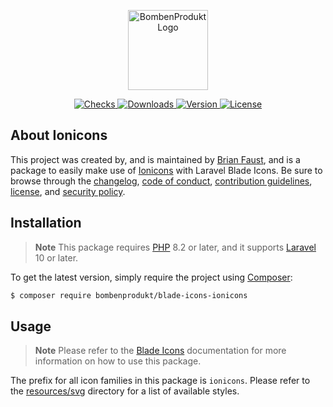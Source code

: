 <p align="center">
    <a href="https://bombenprodukt.com" target="_blank">
        <img src="https://raw.githubusercontent.com/faustbrian/assets/main/logo-text.svg" width="128" alt="BombenProdukt Logo" />
    </a>
</p>

<p align="center">
    <a href="https://github.com/faustbrian/blade-icons-ionicons/actions">
        <img src="https://badge.sh/github/check-runs/BombenProdukt/blade-icons-ionicons" alt="Checks" />
    </a>
    <a href="https://packagist.org/packages/bombenprodukt/blade-icons-ionicons">
        <img src="https://badge.sh/packagist/downloads/BombenProdukt/blade-icons-ionicons" alt="Downloads" />
    </a>
    <a href="https://packagist.org/packages/bombenprodukt/blade-icons-ionicons">
        <img src="https://badge.sh/packagist/version/BombenProdukt/blade-icons-ionicons" alt="Version" />
    </a>
    <a href="https://packagist.org/packages/bombenprodukt/blade-icons-ionicons">
        <img src="https://badge.sh/packagist/license/BombenProdukt/blade-icons-ionicons" alt="License" />
    </a>
</p>

## About Ionicons

This project was created by, and is maintained by [Brian Faust](https://github.com/faustbrian), and is a package to easily make use of [Ionicons](https://ionic.io/ionicons) with Laravel Blade Icons. Be sure to browse through the [changelog](CHANGELOG.md), [code of conduct](.github/CODE_OF_CONDUCT.md), [contribution guidelines](.github/CONTRIBUTING.md), [license](LICENSE), and [security policy](.github/SECURITY.md).

## Installation

> **Note**
> This package requires [PHP](https://www.php.net/) 8.2 or later, and it supports [Laravel](https://laravel.com/) 10 or later.

To get the latest version, simply require the project using [Composer](https://getcomposer.org/):

```bash
$ composer require bombenprodukt/blade-icons-ionicons
```

## Usage

> **Note**
> Please refer to the [Blade Icons](https://github.com/faustbrian/blade-icons) documentation for more information on how to use this package.

The prefix for all icon families in this package is `ionicons`. Please refer to the [resources/svg](/resources/svg) directory for a list of available styles.
